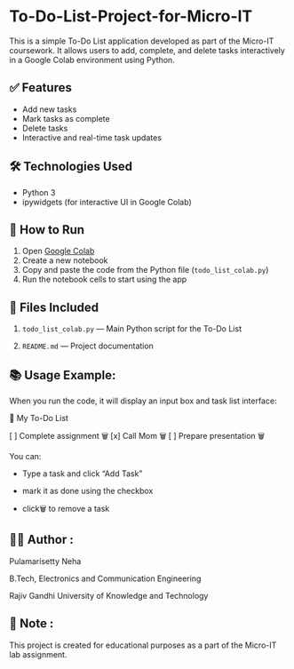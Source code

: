 # To-Do-List-Project-for-Micro-IT

This is a simple To-Do List application developed as part of the Micro-IT coursework. It allows users to add, complete, and delete tasks interactively in a Google Colab environment using Python.

## ✅ Features

- Add new tasks
- Mark tasks as complete
- Delete tasks
- Interactive and real-time task updates

## 🛠️ Technologies Used

- Python 3
- ipywidgets (for interactive UI in Google Colab)

## 🚀 How to Run

1. Open [Google Colab](https://colab.research.google.com)
2. Create a new notebook
3. Copy and paste the code from the Python file (`todo_list_colab.py`)
4. Run the notebook cells to start using the app

## 📁 Files Included

1. `todo_list_colab.py` — Main Python script for the To-Do List
  
2. `README.md` — Project documentation

## 📚 Usage Example:

When you run the code, it will display an input box and task list interface:

 📝 My To-Do List

[ ] Complete assignment     🗑️ [x] Call Mom                🗑️ [ ] Prepare presentation    🗑️

You can: 

- Type a task and click “Add Task”
  
- mark it as done using the checkbox

- click🗑️ to remove a task
  
## 👩‍💻 Author :

Pulamarisetty Neha  

B.Tech, Electronics and Communication Engineering  

Rajiv Gandhi University of Knowledge and Technology

## 📌 Note :

This project is created for educational purposes as a part of the Micro-IT lab assignment.
